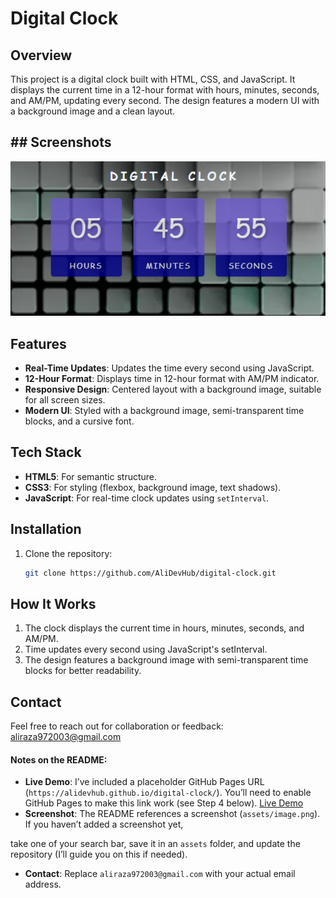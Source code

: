 # Digital Clock

## Overview
This project is a digital clock built with HTML, CSS, and JavaScript. It displays the current time in a 12-hour format with hours, minutes, seconds, and AM/PM, updating every second. The design features a modern UI with a background image and a clean layout.

## ## Screenshots
![Collapsed Search Bar](assets/image.png)


## Features
- **Real-Time Updates**: Updates the time every second using JavaScript.
- **12-Hour Format**: Displays time in 12-hour format with AM/PM indicator.
- **Responsive Design**: Centered layout with a background image, suitable for all screen sizes.
- **Modern UI**: Styled with a background image, semi-transparent time blocks, and a cursive font.

## Tech Stack
- **HTML5**: For semantic structure.
- **CSS3**: For styling (flexbox, background image, text shadows).
- **JavaScript**: For real-time clock updates using `setInterval`.

## Installation
1. Clone the repository:
   ```bash
   git clone https://github.com/AliDevHub/digital-clock.git


## How It Works
1. The clock displays the current time in hours, minutes, seconds, and AM/PM.
2. Time updates every second using JavaScript's setInterval.
3. The design features a background image with semi-transparent time blocks for better readability.

## Contact
Feel free to reach out for collaboration or feedback: aliraza972003@gmail.com

#### Notes on the README:
- **Live Demo**: I’ve included a placeholder GitHub Pages URL (`https://alidevhub.github.io/digital-clock/`). You’ll need to enable GitHub Pages to make this link work (see Step 4 below).
<a href="https://alidevhub.github.io/dark-light-mode-toggle/">Live Demo</a>
- **Screenshot**: The README references a screenshot (`assets/image.png`). If you haven’t added a screenshot yet, 

take one of your search bar, save it in an `assets` folder, and update the repository (I’ll guide you on this if needed).
- **Contact**: Replace `aliraza972003@gmail.com` with your actual email address.